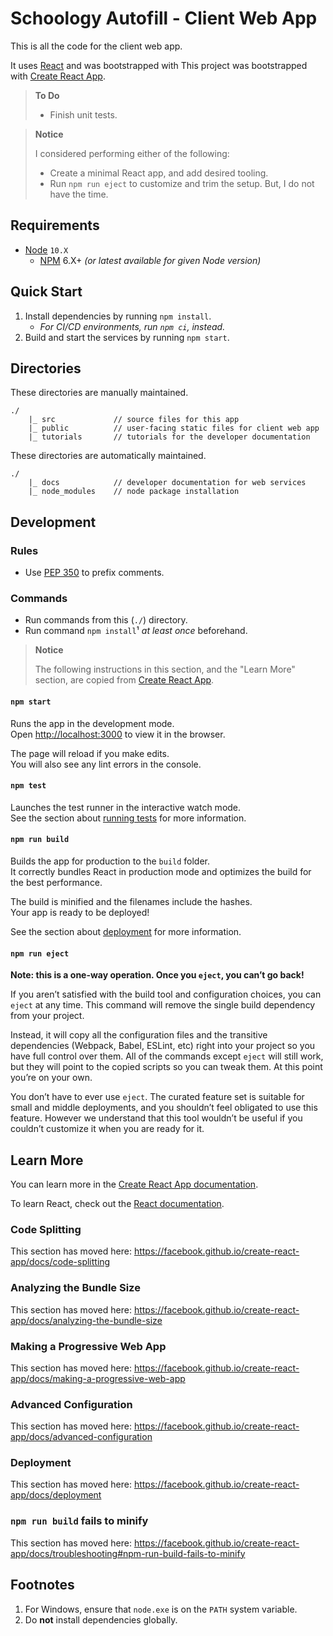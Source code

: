# Schoology Autofill - Client Web App

This is all the code for the client web app.

It uses [React][react] and was bootstrapped with This project was bootstrapped with [Create React App][create-react-app].

> **To Do**
>
> - Finish unit tests.

> **Notice**
>
> I considered performing either of the following:
> - Create a minimal React app, and add desired tooling.
> - Run `npm run eject` to customize and trim the setup.
> But, I do not have the time.

## Requirements

- [Node][nodejs] `10.X`
    - [NPM](https://docs.npmjs.com/getting-started/installing-node#updating-npm) 6.X+ _(or latest available for given Node version)_

## Quick Start

1. Install dependencies by running `npm install`.
    - _For CI/CD environments, run `npm ci`, instead._
1. Build and start the services by running `npm start`.

## Directories

These directories are manually maintained.

    ./
        |_ src             // source files for this app
        |_ public          // user-facing static files for client web app
        |_ tutorials       // tutorials for the developer documentation

These directories are automatically maintained.

    ./
        |_ docs            // developer documentation for web services
        |_ node_modules    // node package installation

## Development

### Rules

- Use [PEP 350](https://www.python.org/dev/peps/pep-0350/) to prefix comments.

### Commands

- Run commands from this (`./`) directory.
- Run command `npm install`¹ _at least once_ beforehand.

> **Notice**
>
> The following instructions in this section, and the "Learn More" section, are copied from [Create React App][create-react-app].

#### `npm start`

Runs the app in the development mode.<br>
Open [http://localhost:3000](http://localhost:3000) to view it in the browser.

The page will reload if you make edits.<br>
You will also see any lint errors in the console.

#### `npm test`

Launches the test runner in the interactive watch mode.<br>
See the section about [running tests](https://facebook.github.io/create-react-app/docs/running-tests) for more information.

#### `npm run build`

Builds the app for production to the `build` folder.<br>
It correctly bundles React in production mode and optimizes the build for the best performance.

The build is minified and the filenames include the hashes.<br>
Your app is ready to be deployed!

See the section about [deployment](https://facebook.github.io/create-react-app/docs/deployment) for more information.

#### `npm run eject`

**Note: this is a one-way operation. Once you `eject`, you can’t go back!**

If you aren’t satisfied with the build tool and configuration choices, you can `eject` at any time. This command will remove the single build dependency from your project.

Instead, it will copy all the configuration files and the transitive dependencies (Webpack, Babel, ESLint, etc) right into your project so you have full control over them. All of the commands except `eject` will still work, but they will point to the copied scripts so you can tweak them. At this point you’re on your own.

You don’t have to ever use `eject`. The curated feature set is suitable for small and middle deployments, and you shouldn’t feel obligated to use this feature. However we understand that this tool wouldn’t be useful if you couldn’t customize it when you are ready for it.

## Learn More

You can learn more in the [Create React App documentation](https://facebook.github.io/create-react-app/docs/getting-started).

To learn React, check out the [React documentation](https://reactjs.org/).

### Code Splitting

This section has moved here: https://facebook.github.io/create-react-app/docs/code-splitting

### Analyzing the Bundle Size

This section has moved here: https://facebook.github.io/create-react-app/docs/analyzing-the-bundle-size

### Making a Progressive Web App

This section has moved here: https://facebook.github.io/create-react-app/docs/making-a-progressive-web-app

### Advanced Configuration

This section has moved here: https://facebook.github.io/create-react-app/docs/advanced-configuration

### Deployment

This section has moved here: https://facebook.github.io/create-react-app/docs/deployment

### `npm run build` fails to minify

This section has moved here: https://facebook.github.io/create-react-app/docs/troubleshooting#npm-run-build-fails-to-minify

## Footnotes

1. For Windows, ensure that `node.exe` is on the `PATH` system variable.
2. Do **not** install dependencies globally.


[eslint]: https://eslint.org/ "ESLint"
[nodejs]: https://nodejs.org/ "Node.js"
[docker]: https://www.docker.com/ "Docker"
[react]: https://reactjs.org/ "React"
[create-react-app]: (https://github.com/facebook/create-react-app) "Create React App"
